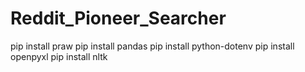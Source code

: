 # Reddit_Pioneer_Searcher

pip install praw
pip install pandas
pip install python-dotenv
pip install openpyxl
pip install nltk